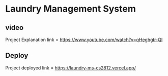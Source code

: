 # Laundry Management System
## video
Project Explanation link = https://www.youtube.com/watch?v=qHeghgtr-QI

## Deploy
Project deployed link = https://laundry-ms-cs2812.vercel.app/
